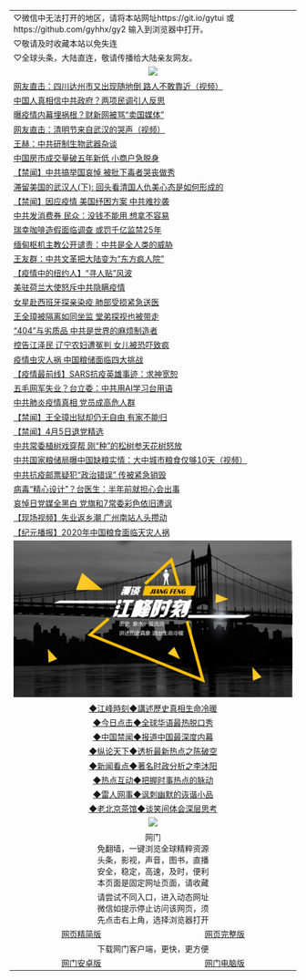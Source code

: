  <table>
 
<tr>
<td colspan="2" align=left>
♡微信中无法打开的地区，请将本站网址https://git.io/gytui 或 https://github.com/gyhhx/gy2 输入到浏览器中打开。 
 </td>
</tr>
 <tr>
 <td colspan="2" align=left>
♡敬请及时收藏本站以免失连
 </td>
   <tr>
<td colspan="2" align=left>
♡全球头条，大陆直连，敬请传播给大陆亲友网友。
 </td>
</tr>
 
 <tr>
    <td colspan="2" align=center><img src="https://cdn.jsdelivr.net/gh/gyoupiodf/im1/%E7%BD%91%E9%97%A8%E6%96%B0%E9%97%BB1.jpg"></td>
 </tr>


<tr><td colspan="2" align="left"><a href="https://xfine.casa/?name=c1152849&key=exgxucyqmkwgvwch&from=gy">网友直击：四川达州市又出现随地倒  路人不敢靠近（视频）</a></td></tr>
<tr><td colspan="2" align="left"><a href="https://xfine.casa/?name=c1152857&key=exgxucyqmkwgvwch&from=gy">中国人真相信中共政府？两项民调引人反思</a></td></tr>
<tr><td colspan="2" align="left"><a href="https://xfine.casa/?name=c1152835&key=exgxucyqmkwgvwch&from=gy">曝疫情内幕埋祸根？财新网被骂“卖国媒体”</a></td></tr>
<tr><td colspan="2" align="left"><a href="https://xfine.casa/?name=c1152844&key=exgxucyqmkwgvwch&from=gy">网友直击：清明节来自武汉的哭声（视频）</a></td></tr>
<tr><td colspan="2" align="left"><a href="https://xfine.casa/?name=c1152851&key=exgxucyqmkwgvwch&from=gy">王赫：中共研制生物武器杂谈</a></td></tr>
<tr><td colspan="2" align="left"><a href="https://xfine.casa/?name=c1152858&key=exgxucyqmkwgvwch&from=gy">中国房市成交量破五年新低 小商户急脱身</a></td></tr>
<tr><td colspan="2" align="left"><a href="https://xfine.casa/?name=c1152855&key=exgxucyqmkwgvwch&from=gy">【禁闻】中共搞举国哀悼 被批下毒者哭丧做秀</a></td></tr>
<tr><td colspan="2" align="left"><a href="https://xfine.casa/?name=c1152854&key=exgxucyqmkwgvwch&from=gy">滞留美国的武汉人(下): 回头看清国人仇美心态是如何形成的</a></td></tr>
<tr><td colspan="2" align="left"><a href="https://xfine.casa/?name=c1152856&key=exgxucyqmkwgvwch&from=gy">【禁闻】因应疫情 美国纾困方案 中共难抄袭</a></td></tr>
<tr><td colspan="2" align="left"><a href="https://xfine.casa/?name=c1152859&key=exgxucyqmkwgvwch&from=gy">中共发消费券 民众：没钱不能用 想拿不容易</a></td></tr>
<tr><td colspan="2" align="left"><a href="https://xfine.casa/?name=c1152834&key=exgxucyqmkwgvwch&from=gy">瑞幸咖啡造假面临调查 或罚千亿监禁25年</a></td></tr>
<tr><td colspan="2" align="left"><a href="https://xfine.casa/?name=c1152848&key=exgxucyqmkwgvwch&from=gy">缅甸枢机主教公开谴责：中共是全人类的威胁</a></td></tr>
<tr><td colspan="2" align="left"><a href="https://xfine.casa/?name=c1152850&key=exgxucyqmkwgvwch&from=gy">王友群：中共文革把大陆变为“东方疯人院”</a></td></tr>
<tr><td colspan="2" align="left"><a href="https://xfine.casa/?name=c1152842&key=exgxucyqmkwgvwch&from=gy">【疫情中的纽约人】“寻人贴”风波</a></td></tr>
<tr><td colspan="2" align="left"><a href="https://xfine.casa/?name=c1152843&key=exgxucyqmkwgvwch&from=gy">美驻荷兰大使怒斥中共隐瞒疫情</a></td></tr>
<tr><td colspan="2" align="left"><a href="https://xfine.casa/?name=c1152853&key=exgxucyqmkwgvwch&from=gy">女星赴西班牙探亲染疫 肺部受损紧急送医</a></td></tr>
<tr><td colspan="2" align="left"><a href="https://xfine.casa/?name=c1152833&key=exgxucyqmkwgvwch&from=gy">王全璋被隔离如同坐监 堂弟探视也被带走</a></td></tr>
<tr><td colspan="2" align="left"><a href="https://xfine.casa/?name=c1152846&key=exgxucyqmkwgvwch&from=gy">“404”与劣质品 中共是世界的麻烦制造者</a></td></tr>
<tr><td colspan="2" align="left"><a href="https://xfine.casa/?name=c1152847&key=exgxucyqmkwgvwch&from=gy">控告江泽民 辽宁农妇遭冤判 女儿被恐吓致疯</a></td></tr>
<tr><td colspan="2" align="left"><a href="https://xfine.casa/?name=c1152867&key=exgxucyqmkwgvwch&from=gy">疫情虫灾人祸 中国粮储面临四大挑战</a></td></tr>
<tr><td colspan="2" align="left"><a href="https://xfine.casa/?name=c1152866&key=exgxucyqmkwgvwch&from=gy">【疫情最前线】SARS抗疫英雄事迹：求神宽恕</a></td></tr>
<tr><td colspan="2" align="left"><a href="https://xfine.casa/?name=c1152865&key=exgxucyqmkwgvwch&from=gy">五毛网军失业？台立委：中共用AI学习台用语</a></td></tr>
<tr><td colspan="2" align="left"><a href="https://xfine.casa/?name=c1152864&key=exgxucyqmkwgvwch&from=gy">中共肺炎疫情真相  党员成高危人群</a></td></tr>
<tr><td colspan="2" align="left"><a href="https://xfine.casa/?name=c1152869&key=exgxucyqmkwgvwch&from=gy">【禁闻】王全璋出狱却仍无自由 有家不能归</a></td></tr>
<tr><td colspan="2" align="left"><a href="https://xfine.casa/?name=c1152868&key=exgxucyqmkwgvwch&from=gy">【禁闻】4月5日退党精选</a></td></tr>
<tr><td colspan="2" align="left"><a href="https://xfine.casa/?name=c1152560&key=exgxucyqmkwgvwch&from=gy">中共常委植树戏穿帮 刚“种”的松树参天花树怒放</a></td></tr>
<tr><td colspan="2" align="left"><a href="https://xfine.casa/?name=c1152590&key=exgxucyqmkwgvwch&from=gy">中共国家粮储局曝中国缺粮实情：大中城市粮食仅够10天（视频）</a></td></tr>
<tr><td colspan="2" align="left"><a href="https://xfine.casa/?name=c1152573&key=exgxucyqmkwgvwch&from=gy">中共抗疫邮票疑犯“政治错误” 传被紧急销毁</a></td></tr>
<tr><td colspan="2" align="left"><a href="https://xfine.casa/?name=c1152584&key=exgxucyqmkwgvwch&from=gy">病毒“精心设计”？台医生：半年前就担心会出事</a></td></tr>
<tr><td colspan="2" align="left"><a href="https://xfine.casa/?name=c1152580&key=exgxucyqmkwgvwch&from=gy">哀悼日党媒全黑白 党旗和7常委彩色依旧遭讽</a></td></tr>
<tr><td colspan="2" align="left"><a href="https://xfine.casa/?name=c1152600&key=exgxucyqmkwgvwch&from=gy">【现场视频】失业返乡潮 广州南站人头攒动</a></td></tr>
<tr><td colspan="2" align="left"><a href="https://xfine.casa/?name=c1152599&key=exgxucyqmkwgvwch&from=gy">【纪元播报】2020年中国粮食面临天灾人祸</a></td></tr>

 <tr>
   <td colspan="2" align=center><img src="https://github.com/gyoupiodf/im1/blob/master/jf-1.jpg"></td>
  </tr>
   <tr>
   <td colspan="2" align=center> 
<a href="https://xfine.casa/oo.aspx?name=c922850&key=exgxucyqmkwgvwch&from=gy&tag=9877">◆江峰時刻◆講述歷史真相生命冷暖</a><br/>
    </td>
  </tr>
   <tr>
   <td colspan="2" align=center> 
<a href="https://xfine.casa/oo.aspx?name=c816850&key=exgxucyqmkwgvwch&from=gy&tag=9877">◆今日点击◆全球华语最热脱口秀</a><br/>
    </td>
  </tr>
  <tr>
  <td colspan="2" align=center>
<a href="https://xfine.casa/oo.aspx?name=c816860&key=exgxucyqmkwgvwch&from=gy&tag=99733110">◆中国禁闻◆报道中国最深度内幕</a><br/>
   </tr>
  <tr>
     <td colspan="2" align=center>
<a href="https://xfine.casa/oo.aspx?name=c816855&key=exgxucyqmkwgvwch&from=gy&tag=997110">◆纵论天下◆透析最新热点之陈破空</a><br/>
   </tr>
   <tr>
      <td colspan="2" align=center>
<a href="https://xfine.casa/oo.aspx?name=c838308&key=exgxucyqmkwgvwch&from=gy&tag=9973110">◆新闻看点◆著名时政分析之李沐阳</a><br/>
   </tr>
   <tr>
     <td colspan="2" align=center>
<a href="https://xfine.casa/oo.aspx?name=c816852&key=exgxucyqmkwgvwch&from=gy&tag=9733110">◆热点互动◆把握时事热点的脉动</a><br/>
   </tr>
   <tr>
      <td colspan="2" align=center>
<a href="https://xfine.casa/oo.aspx?name=c816694&key=exgxucyqmkwgvwch&from=gy&tag=93310">◆雷人网事◆讽刺幽默的诙谐小品</a><br/>
   </tr>
   <tr>
    <td colspan="2" align=center>
<a href="https://xfine.casa/oo.aspx?name=c816650&key=exgxucyqmkwgvwch&from=gy&tag=9973110">◆老北京茶馆◆谈笑间体会深层思考</a><br/>
   </tr>
 <tr>
    <td colspan="2" align="center"><img src="https://gitlab.com/ogate2/up/raw/master/_/oGate65.jpg"/></td>
  </tr>
  <tr>
    <td colspan="2" align="center">网门<br/>免翻墙，一键浏览全球精粹资源<br/>头条，影视，声音，图书，直播<br/>安全，稳定，高速，及时，便利<br/>本页面是固定网址页面，请收藏</td>
  <tr>
  <tr>
    <td colspan="2" align="center">请尝试不同入口，进入动态网址<br/>微信如提示停止访问该网页，须<br/>先点击右上角，选择浏览器打开</td>
  <tr>  
  <tr>
    <td align="center"><a href="https://gitcdn.xyz/repo/otiny/up/master/show002.htm">网页精简版</a></td>
    <td align="center"><a href="https://gitcdn.xyz/repo/otiny/up/master/show001.htm">网页完整版</a></td>
  </tr>
  <tr>
    <td colspan="2" align="center">下载网门客户端，更快，更方便</td>
  <tr>
  <tr>
    <td align="center"><a href="https://raw.githubusercontent.com/opipe/up/master/oGatea.apk">网门安卓版</a></td>
    <td align="center"><a href="https://raw.githubusercontent.com/opipe/up/master/oGate.zip">网门电脑版</a></td>
  </tr>
</table>

